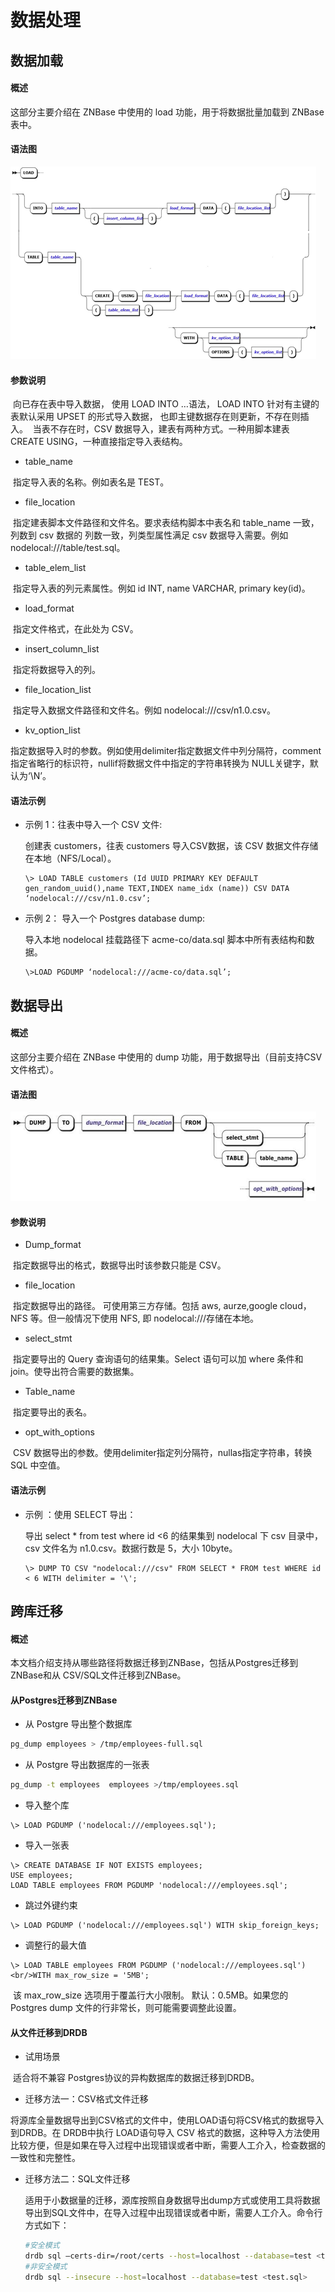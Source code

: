 # **数据处理**

## **数据加载**

#### **概述**

这部分主要介绍在 ZNBase 中使用的 load 功能，用于将数据批量加载到 ZNBase 表中。

#### **语法图**

![1609139282779](./assets/information/1609139282779.png)

#### **参数说明**

​        向已存在表中导入数据， 使用 LOAD INTO …语法， LOAD INTO 针对有主键的表默认采用 UPSET 的形式导入数据， 也即主键数据存在则更新，不存在则插入。
​        当表不存在时，CSV 数据导入，建表有两种方式。一种用脚本建表 CREATE USING，一种直接指定导入表结构。

* table_name  

​       指定导入表的名称。例如表名是 TEST。 

* file_location 

​       指定建表脚本文件路径和文件名。要求表结构脚本中表名和 table_name 一致，列数到 csv 数据的  列数一致，列类型属性满足 csv 数据导入需要。例如 nodelocal:///table/test.sql。 

* table_elem_list 

​       指定导入表的列元素属性。例如 id INT, name VARCHAR, primary key(id)。 

* load_format 

​       指定文件格式，在此处为 CSV。 

* insert_column_list 

​       指定将数据导入的列。 

* file_location_list 

​       指定导入数据文件路径和文件名。例如 nodelocal:///csv/n1.0.csv。 

* kv_option_list 

​       指定数据导入时的参数。例如使用delimiter指定数据文件中列分隔符，comment指定省略行的标识符，nullif将数据文件中指定的字符串转换为 NULL关键字，默认为‘\N’。

#### **语法示例**

* 示例 1：往表中导入一个 CSV 文件: 

  创建表 customers，往表 customers 导入CSV数据，该 CSV 数据文件存储在本地（NFS/Local）。
  ```
  \> LOAD TABLE customers (Id UUID PRIMARY KEY DEFAULT gen_random_uuid(),name TEXT,INDEX name_idx (name)) CSV DATA  ‘nodelocal:///csv/n1.0.csv’;
  ```
* 示例 2： 导入一个 Postgres database dump:
  
  导入本地 nodelocal 挂载路径下 acme-co/data.sql 脚本中所有表结构和数据。
  ```
  \>LOAD PGDUMP ‘nodelocal:///acme-co/data.sql’;
  ```
## **数据导出**

#### **概述**

这部分主要介绍在 ZNBase 中使用的 dump 功能，用于数据导出（目前支持CSV文件格式）。

#### **语法图**

![1609139300722](./assets/information/1609139300722.png)

#### **参数说明**

* Dump_format   

​       指定数据导出的格式，数据导出时该参数只能是 CSV。 

* file_location 

​       指定数据导出的路径。 可使用第三方存储。包括 aws, aurze,google cloud，NFS 等。但一般情况下使用 NFS, 即 nodelocal:///存储在本地。

* select_stmt 

​       指定要导出的 Query 查询语句的结果集。Select 语句可以加 where 条件和 join。使导出符合需要的数据集。 

* Table_name 

​       指定要导出的表名。 

* opt_with_options 

​       CSV 数据导出的参数。使用delimiter指定列分隔符，nullas指定字符串，转换 SQL 中空值。

#### **语法示例**  

* 示例 ：使用 SELECT 导出：

  导出 select * from test where id <6 的结果集到 nodelocal 下 csv 目录中，csv 文件名为 n1.0.csv。数据行数是 5，大小 10byte。 
  ```
  \> DUMP TO CSV "nodelocal:///csv" FROM SELECT * FROM test WHERE id < 6 WITH delimiter = '\';
  ```
## **跨库迁移**

#### **概述**

本文档介绍支持从哪些路径将数据迁移到ZNBase，包括从Postgres迁移到ZNBase和从 CSV/SQL文件迁移到ZNBase。

#### **从Postgres迁移到ZNBase**

* 从 Postgre 导出整个数据库 
```sh
pg_dump employees > /tmp/employees-full.sql
```
* 从 Postgre 导出数据库的一张表 
```sh
pg_dump -t employees  employees >/tmp/employees.sql
```
* 导入整个库 
```
\> LOAD PGDUMP ('nodelocal:///employees.sql');
```
* 导入一张表 
```
\> CREATE DATABASE IF NOT EXISTS employees;                                                                                                                                USE employees;                                                                                                                                                          LOAD TABLE employees FROM PGDUMP 'nodelocal:///employees.sql';
```
* 跳过外键约束 
```
\> LOAD PGDUMP ('nodelocal:///employees.sql') WITH skip_foreign_keys;
```
* 调整行的最大值
```
\> LOAD TABLE employees FROM PGDUMP ('nodelocal:///employees.sql')  <br/>WITH max_row_size = '5MB';
```
​       该 max_row_size 选项用于覆盖行大小限制。 默认：0.5MB。如果您的 Postgres dump 文件的行非常长，则可能需要调整此设置。

#### **从文件迁移到DRDB**

* 试用场景

​       适合将不兼容 Postgres协议的异构数据库的数据迁移到DRDB。

* 迁移方法一：CSV格式文件迁移

​       将源库全量数据导出到CSV格式的文件中，使用LOAD语句将CSV格式的数据导入到DRDB。在   DRDB中执行 LOAD语句导入 CSV 格式的数据，这种导入方法使用比较方便，但是如果在导入过程中出现错误或者中断，需要人工介入，检查数据的一致性和完整性。 

* 迁移方法二：SQL文件迁移

  适用于小数据量的迁移，源库按照自身数据导出dump方式或使用工具将数据导出到SQL文件中，在导入过程中出现错误或者中断，需要人工介入。命令行方式如下：
  ```sh
  #安全模式
  drdb sql –certs-dir=/root/certs --host=localhost --database=test <test.sql>
  #非安全模式
  drdb sql --insecure --host=localhost --database=test <test.sql> 
  ```    




